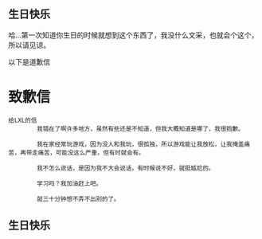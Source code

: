 ## 生日快乐

哈...第一次知道你生日的时候就想到这个东西了，我没什么文采，也就会个这个，所以请见谅。

以下是道歉信

<h1>致歉信</h1>

    给LXL的信
            我错在了啊许多地方，虽然有些还是不知道，但我大概知道是哪了，我很抱歉。
            
            我在家经常玩游戏，因为没人和我玩，很孤独，所以游戏能让我放松，让我掩盖痛苦，再带走痛苦，可能没这么严重，但有时就会有。
            
            我不怎么说话，是因为我不大会说话，有时候说不好，就挺尴尬的。
            
            学习吗？我加油赶上吧。
            
            就三十分钟想不弄不出别的了。
            
            
<h2>生日快乐</h2>

